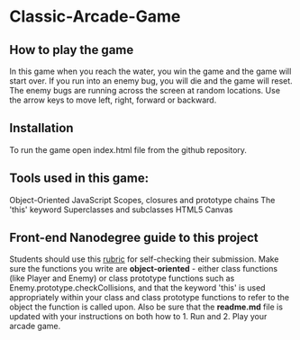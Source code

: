 # Classic-Arcade-Game

## How to play the game
 In this game when you reach the water, you win the game and the game will start over. If you run into an enemy bug, you will die and the game will reset. The enemy bugs are running across the screen at random locations. 
Use the arrow keys to move left, right, forward or backward.

## Installation
To run the game open index.html file from the github repository.


## Tools used in this game:
Object-Oriented JavaScript
Scopes, closures and prototype chains
The 'this' keyword
Superclasses and subclasses
HTML5 Canvas 

## Front-end Nanodegree guide to this project

Students should use this [rubric](https://review.udacity.com/#!/projects/2696458597/rubric) for self-checking their submission. Make sure the functions you write are **object-oriented** - either class functions (like Player and Enemy) or class prototype functions such as Enemy.prototype.checkCollisions, and that the keyword 'this' is used appropriately within your class and class prototype functions to refer to the object the function is called upon. Also be sure that the **readme.md** file is updated with your instructions on both how to 1. Run and 2. Play your arcade game.


